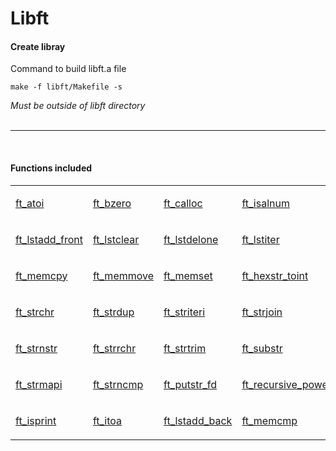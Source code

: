 # Libft

<h4>Create libray</h4>

<p>Command to build libft.a file</p>

```
make -f libft/Makefile -s
```

<i>Must be outside of libft directory</i>
<br><br>

----

<br>
<h4>Functions included</h4>


<table><tr><td>

[ft_atoi](https://github.com/20AAP02/Libft/blob/main/42_libft/ft_atoi.c)

</td><td>

[ft_bzero](https://github.com/20AAP02/Libft/blob/main/42_libft/ft_bzero.c)

</td><td>

[ft_calloc](https://github.com/20AAP02/Libft/blob/main/42_libft/ft_calloc.c)

</td><td>

[ft_isalnum](https://github.com/20AAP02/Libft/blob/main/42_libft/ft_isalnum.c)

</td><td>

[ft_isalpha](https://github.com/20AAP02/Libft/blob/main/42_libft/ft_isalpha.c)

</td><td>

[ft_isascii](https://github.com/20AAP02/Libft/blob/main/42_libft/ft_isascii.c)

</td><td>

[ft_isdigit](https://github.com/20AAP02/Libft/blob/main/42_libft/ft_isdigit.c)

</td></tr><tr><td>

[ft_lstadd_front](https://github.com/20AAP02/Libft/blob/main/42_libft/ft_lstadd_back.c)

</td><td>

[ft_lstclear](https://github.com/20AAP02/Libft/blob/main/42_libft/ft_lstclear.c)

</td><td>

[ft_lstdelone](https://github.com/20AAP02/Libft/blob/main/42_libft/ft_lstdelone.c)

</td><td>

[ft_lstiter](https://github.com/20AAP02/Libft/blob/main/42_libft/ft_lstiter.c)

</td><td>

[ft_lstlast](https://github.com/20AAP02/Libft/blob/main/42_libft/ft_lstlast.c)

</td><td>

[ft_lstmap](https://github.com/20AAP02/Libft/blob/main/42_libft/ft_lstmap.c)

</td><td>

[ft_lstnew](https://github.com/20AAP02/Libft/blob/main/42_libft/ft_lstnew.c)

</td></tr><tr><td>

[ft_memcpy](https://github.com/20AAP02/Libft/blob/main/42_libft/ft_lstsize.c)

</td><td>

[ft_memmove](https://github.com/20AAP02/Libft/blob/main/42_libft/ft_memmove.c)

</td><td>

[ft_memset](https://github.com/20AAP02/Libft/blob/main/42_libft/ft_memset.c)

</td><td>

[ft_hexstr_toint](https://github.com/20AAP02/Libft/blob/main/42_libft/ft_hexstr_toint.c)

</td><td>

[ft_putchar_fd](https://github.com/20AAP02/Libft/blob/main/42_libft/ft_putchar_fd.c)

</td><td>

[ft_putendl_fd](https://github.com/20AAP02/Libft/blob/main/42_libft/ft_putendl_fd.c)

</td><td>

[ft_putnbr_fd](https://github.com/20AAP02/Libft/blob/main/42_libft/ft_putnbr_fd.c)

</td></tr><tr><td>

[ft_strchr](https://github.com/20AAP02/Libft/blob/main/42_libft/ft_strchr.c)

</td><td>

[ft_strdup](https://github.com/20AAP02/Libft/blob/main/42_libft/ft_strdup.c)

</td><td>

[ft_striteri](https://github.com/20AAP02/Libft/blob/main/42_libft/ft_striteri.c)

</td><td>

[ft_strjoin](https://github.com/20AAP02/Libft/blob/main/42_libft/ft_strjoin.c)

</td><td>

[ft_strlcat](https://github.com/20AAP02/Libft/blob/main/42_libft/ft_strlcat.c)

</td><td>

[ft_strlcpy](https://github.com/20AAP02/Libft/blob/main/42_libft/ft_strlcpy.c)

</td><td>

[ft_strlen](https://github.com/20AAP02/Libft/blob/main/42_libft/ft_strlen.c)

</td></tr><tr><td>

[ft_strnstr](https://github.com/20AAP02/Libft/blob/main/42_libft/ft_strnstr.c)

</td><td>

[ft_strrchr](https://github.com/20AAP02/Libft/blob/main/42_libft/ft_strrchr.c)

</td><td>

[ft_strtrim](https://github.com/20AAP02/Libft/blob/main/42_libft/ft_strtrim.c)

</td><td>

[ft_substr](https://github.com/20AAP02/Libft/blob/main/42_libft/ft_substr.c)

</td><td>

[ft_tolower](https://github.com/20AAP02/Libft/blob/main/42_libft/ft_tolower.c)

</td><td>

[ft_toupper](https://github.com/20AAP02/Libft/blob/main/42_libft/ft_toupper.c)

</td><td>

[get_next_line](https://github.com/20AAP02/Libft/blob/main/42_libft/get_next_line.c)

</td></tr><tr><td>

[ft_strmapi](https://github.com/20AAP02/Libft/blob/main/42_libft/ft_strmapi.c)

</td><td>

[ft_strncmp](https://github.com/20AAP02/Libft/blob/main/42_libft/ft_strncmp.c)

</td><td>

[ft_putstr_fd](https://github.com/20AAP02/Libft/blob/main/42_libft/ft_putstr_fd.c)

</td><td>

[ft_recursive_power](https://github.com/20AAP02/Libft/blob/main/42_libft/ft_recursive_power.c)

</td><td>

[ft_split](https://github.com/20AAP02/Libft/blob/main/42_libft/ft_split.c)

</td><td>

[ft_lstsize](https://github.com/20AAP02/Libft/blob/main/42_libft/ft_lstsize.c)

</td><td>

[ft_memchr](https://github.com/20AAP02/Libft/blob/main/42_libft/ft_memchr.c)

</td></tr><tr><td>

[ft_isprint](https://github.com/20AAP02/Libft/blob/main/42_libft/ft_isprint.c)

</td><td>

[ft_itoa](https://github.com/20AAP02/Libft/blob/main/42_libft/ft_itoa.c)

</td><td>

[ft_lstadd_back](https://github.com/20AAP02/Libft/blob/main/42_libft/ft_lstadd_back.c)

</td><td>

[ft_memcmp](https://github.com/20AAP02/Libft/blob/main/42_libft/ft_memcmp.c)

</td><td>

[ft_printf](https://github.com/20AAP02/Libft/tree/main/ft_printf)

</td></tr></table>
